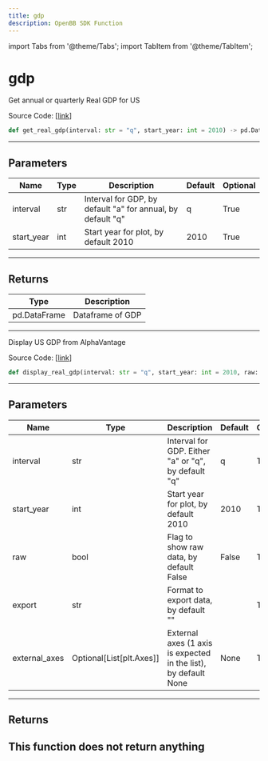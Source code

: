 ```yaml
---
title: gdp
description: OpenBB SDK Function
---
```


import Tabs from '@theme/Tabs';
import TabItem from '@theme/TabItem';

# gdp

<Tabs>
<TabItem value="model" label="Model" default>

Get annual or quarterly Real GDP for US

Source Code: [[link](https://github.com/OpenBB-finance/OpenBBTerminal/tree/main/openbb_terminal/economy/alphavantage_model.py#L44)]
```python
def get_real_gdp(interval: str = "q", start_year: int = 2010) -> pd.DataFrame
```
---
## Parameters
| Name | Type | Description | Default | Optional |
| ---- | ---- | ----------- | ------- | -------- |
| interval | str | Interval for GDP, by default "a" for annual, by default "q" | q | True |
| start_year | int | Start year for plot, by default 2010 | 2010 | True |

---
## Returns
| Type | Description |
| ---- | ----------- |
| pd.DataFrame | Dataframe of GDP |
---


</TabItem>
<TabItem value="view" label="View">

Display US GDP from AlphaVantage

Source Code: [[link](https://github.com/OpenBB-finance/OpenBBTerminal/tree/main/openbb_terminal/economy/alphavantage_view.py#L88)]
```python
def display_real_gdp(interval: str = "q", start_year: int = 2010, raw: bool = False, export: str = "", external_axes: Optional[List[matplotlib.axes._axes.Axes]] = None) -> None
```
---
## Parameters
| Name | Type | Description | Default | Optional |
| ---- | ---- | ----------- | ------- | -------- |
| interval | str | Interval for GDP.  Either "a" or "q", by default "q" | q | True |
| start_year | int | Start year for plot, by default 2010 | 2010 | True |
| raw | bool | Flag to show raw data, by default False | False | True |
| export | str | Format to export data, by default "" |  | True |
| external_axes | Optional[List[plt.Axes]] | External axes (1 axis is expected in the list), by default None | None | True |

---
## Returns
This function does not return anything
---


</TabItem>
</Tabs>